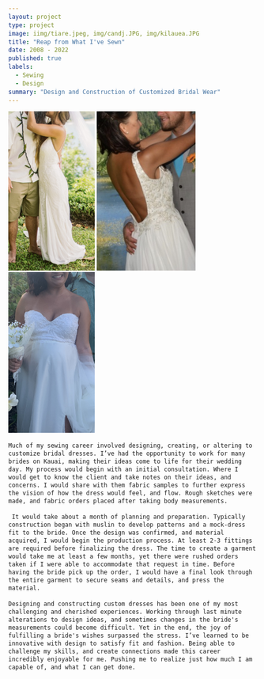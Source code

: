 ```yaml
---
layout: project
type: project
image: iimg/tiare.jpeg, img/candj.JPG, img/kilauea.JPG
title: "Reap from What I've Sewn"
date: 2008 - 2022
published: true
labels:
  - Sewing
  - Design
summary: "Design and Construction of Customized Bridal Wear"
---
```

<div class="text-center p-4">
  <img width="175px" 
       src="../img/candj.JPG" 
       class="img-thumbnail" >
  <img width="200px" 
       src="../img/tiare.jpeg" 
       class="img-thumbnail" >
   <img width="175px" 
       src="../img/kilauea.JPG" 
       class="img-thumbnail" >

</div>
     
	Much of my sewing career involved designing, creating, or altering to customize bridal dresses. I’ve had the opportunity to work for many brides on Kauai, making their ideas come to life for their wedding day. My process would begin with an initial consultation. Where I would get to know the client and take notes on their ideas, and concerns. I would share with them fabric samples to further express the vision of how the dress would feel, and flow. Rough sketches were made, and fabric orders placed after taking body measurements. 

     It would take about a month of planning and preparation. Typically construction began with muslin to develop patterns and a mock-dress fit to the bride. Once the design was confirmed, and material acquired, I would begin the production process. At least 2-3 fittings are required before finalizing the dress. The time to create a garment would take me at least a few months, yet there were rushed orders taken if I were able to accommodate that request in time. Before having the bride pick up the order, I would have a final look through the entire garment to secure seams and details, and press the material.
 
	Designing and constructing custom dresses has been one of my most challenging and cherished experiences. Working through last minute alterations to design ideas, and sometimes changes in the bride's measurements could become difficult. Yet in the end, the joy of fulfilling a bride's wishes surpassed the stress. I’ve learned to be innovative with design to satisfy fit and fashion. Being able to challenge my skills, and create connections made this career incredibly enjoyable for me. Pushing me to realize just how much I am capable of, and what I can get done.
